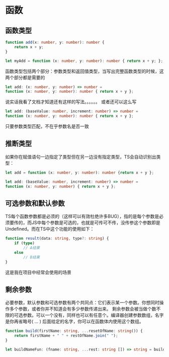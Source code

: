 # 函数
## 函数类型
``` typeScript
function add(x: number, y: number): number {
    return x + y;
}

let myAdd = function (x: number, y: number): number { return x + y; };
```
函数类型包括两个部分：参数类型和返回值类型，当写出完整函数类型的时候，这两个部分都是需要的

``` typeScript
let add: (x: number, y: number) => number =
function (x: number, y: number): number { return x + y };
```
说实话我看了文档才知道还有这样的写法。。。。。。
或者还可以这么写
``` typeScript
let add: (baseValue: number, increment: number) => number =
function (x: number, y: number): number { return x + y };
```
只要参数类型匹配，不在乎参数名是否一致

## 推断类型
如果你在赋值语句一边指定了类型但在另一边没有指定类型，TS会自动识别出类型：
``` typeScript
let add = function (x: number, y: number): number {return x + y };

let add: (baseValue: number, increment: number) => number =
function (x: number, y: number) { return x + y };
```

## 可选参数和默认参数
TS每个函数参数都是必须的（这样可以有效杜绝许多BUG），指的是每个参数是必须要传的，而JS中每个参数是可选的，也就是可传可不传，没传参这个参数即是Undefined。而在TS中这个功能的使用如下：
``` typeScript
function result(data: string, type?: string) {
    if (type)
        // A结果
    else
        // B结果
}
```
这是我在项目中经常会使用的场景

## 剩余参数
必要参数，默认参数和可选参数有两个共同点：它们表示某一个参数。你想同时操作多个参数，或者你并不知道会有多少参数传递出来。
剩余参数会被当做个数不限的可选参数。可以一个没有，同样也可以有任意个。编译器创建参数数组，名字是你再省略号( ... ) 后面给定的名字，你可以在函数体内使用这个数组。
``` typeScript
function build(firstName: string, ...resetOfName: string()) {
    return firstName + " " + restOfName.join(" ");
}

let buildNameFun: (fname: string, ...rest: string []) => string = buildName;
```